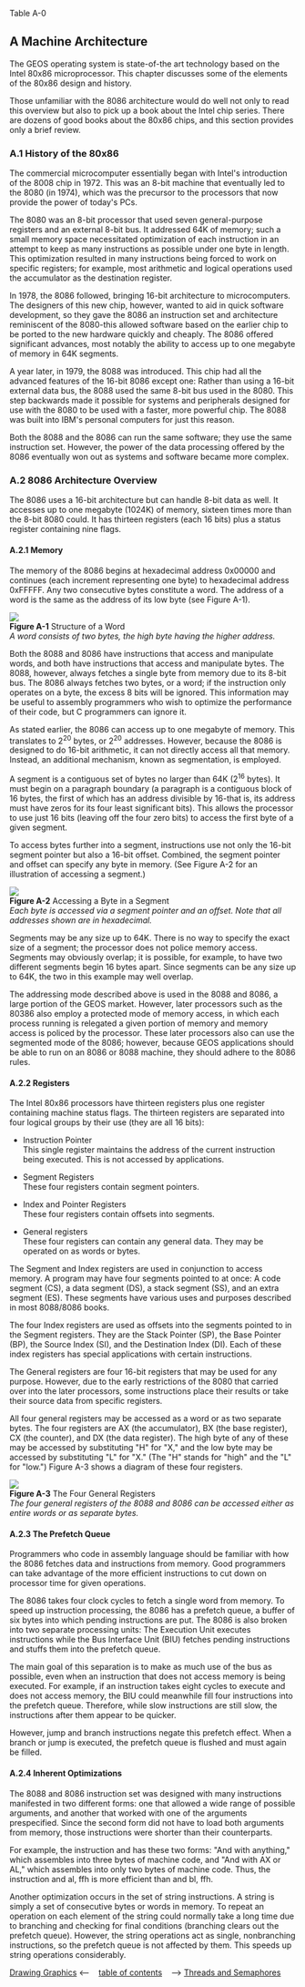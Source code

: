 
Table A-0




## A Machine Architecture

The GEOS operating system is state-of-the art technology based on the 
Intel 80x86 microprocessor. This chapter discusses some of the elements of 
the 80x86 design and history.

Those unfamiliar with the 8086 architecture would do well not only to read 
this overview but also to pick up a book about the Intel chip series. There 
are dozens of good books about the 80x86 chips, and this section provides 
only a brief review.

### A.1 History of the 80x86

The commercial microcomputer essentially began with Intel's introduction 
of the 8008 chip in 1972. This was an 8-bit machine that eventually led to 
the 8080 (in 1974), which was the precursor to the processors that now 
provide the power of today's PCs.

The 8080 was an 8-bit processor that used seven general-purpose registers 
and an external 8-bit bus. It addressed 64K of memory; such a small 
memory space necessitated optimization of each instruction in an attempt 
to keep as many instructions as possible under one byte in length. This 
optimization resulted in many instructions being forced to work on specific 
registers; for example, most arithmetic and logical operations used the 
accumulator as the destination register.

In 1978, the 8086 followed, bringing 16-bit architecture to microcomputers. 
The designers of this new chip, however, wanted to aid in quick software 
development, so they gave the 8086 an instruction set and architecture 
reminiscent of the 8080-this allowed software based on the earlier chip to 
be ported to the new hardware quickly and cheaply. The 8086 offered 
significant advances, most notably the ability to access up to one megabyte 
of memory in 64K segments.

A year later, in 1979, the 8088 was introduced. This chip had all the 
advanced features of the 16-bit 8086 except one: Rather than using a 16-bit 
external data bus, the 8088 used the same 8-bit bus used in the 8080. This 
step backwards made it possible for systems and peripherals designed for 
use with the 8080 to be used with a faster, more powerful chip. The 8088 
was built into IBM's personal computers for just this reason.

Both the 8088 and the 8086 can run the same software; they use the same 
instruction set. However, the power of the data processing offered by the 
8086 eventually won out as systems and software became more complex.

### A.2 8086 Architecture Overview

The 8086 uses a 16-bit architecture but can handle 8-bit data as well. It 
accesses up to one megabyte (1024K) of memory, sixteen times more than 
the 8-bit 8080 could. It has thirteen registers (each 16 bits) plus a status 
register containing nine flags.

#### A.2.1 Memory

The memory of the 8086 begins at hexadecimal address 0x00000 and 
continues (each increment representing one byte) to hexadecimal address 
0xFFFFF. Any two consecutive bytes constitute a word. The address of a 
word is the same as the address of its low byte (see Figure A-1).

![](Art/figure_a-1.png)  
**Figure A-1** Structure of a Word  
_A word consists of two bytes, the high byte having the higher address._

Both the 8088 and 8086 have instructions that access and manipulate 
words, and both have instructions that access and manipulate bytes. The 
8088, however, always fetches a single byte from memory due to its 8-bit 
bus. The 8086 always fetches two bytes, or a word; if the instruction only 
operates on a byte, the excess 8 bits will be ignored. This information may 
be useful to assembly programmers who wish to optimize the performance 
of their code, but C programmers can ignore it.

As stated earlier, the 8086 can access up to one megabyte of memory. This 
translates to 2<sup>20</sup> bytes, or 2<sup>20</sup> addresses. However, because the 8086 is 
designed to do 16-bit arithmetic, it can not directly access all that memory. 
Instead, an additional mechanism, known as segmentation, is employed.

A segment is a contiguous set of bytes no larger than 64K (2<sup>16</sup> bytes). It 
must begin on a paragraph boundary (a paragraph is a contiguous block of 
16 bytes, the first of which has an address divisible by 16-that is, its 
address must have zeros for its four least significant bits). This allows the 
processor to use just 16 bits (leaving off the four zero bits) to access the first 
byte of a given segment.

To access bytes further into a segment, instructions use not only the 16-bit 
segment pointer but also a 16-bit offset. Combined, the segment pointer 
and offset can specify any byte in memory. (See Figure A-2 for an 
illustration of accessing a segment.)

![](Art/figure_a-2.png)  
**Figure A-2** Accessing a Byte in a Segment  
_Each byte is accessed via a segment pointer and an offset. Note that all 
addresses shown are in hexadecimal._

Segments may be any size up to 64K. There is no way to specify the exact 
size of a segment; the processor does not police memory access. Segments 
may obviously overlap; it is possible, for example, to have two different 
segments begin 16 bytes apart. Since segments can be any size up to 64K, 
the two in this example may well overlap.

The addressing mode described above is used in the 8088 and 8086, a large 
portion of the GEOS market. However, later processors such as the 80386 
also employ a protected mode of memory access, in which each process 
running is relegated a given portion of memory and memory access is 
policed by the processor. These later processors also can use the segmented 
mode of the 8086; however, because GEOS applications should be able to 
run on an 8086 or 8088 machine, they should adhere to the 8086 rules.

#### A.2.2 Registers

The Intel 80x86 processors have thirteen registers plus one register 
containing machine status flags. The thirteen registers are separated into 
four logical groups by their use (they are all 16 bits):

+ Instruction Pointer  
This single register maintains the address of the current instruction 
being executed. This is not accessed by applications.

+ Segment Registers  
These four registers contain segment pointers.

+ Index and Pointer Registers  
These four registers contain offsets into segments.

+ General registers  
These four registers can contain any general data. They may be 
operated on as words or bytes.

The Segment and Index registers are used in conjunction to access memory. 
A program may have four segments pointed to at once: A code segment 
(CS), a data segment (DS), a stack segment (SS), and an extra segment (ES). 
These segments have various uses and purposes described in most 
8088/8086 books.

The four Index registers are used as offsets into the segments pointed to in 
the Segment registers. They are the Stack Pointer (SP), the Base Pointer 
(BP), the Source Index (SI), and the Destination Index (DI). Each of these 
index registers has special applications with certain instructions.

The General registers are four 16-bit registers that may be used for any 
purpose. However, due to the early restrictions of the 8080 that carried 
over into the later processors, some instructions place their results or take 
their source data from specific registers.

All four general registers may be accessed as a word or as two separate 
bytes. The four registers are AX (the accumulator), BX (the base register), 
CX (the counter), and DX (the data register). The high byte of any of these 
may be accessed by substituting "H" for "X," and the low byte may be 
accessed by substituting "L" for "X." (The "H" stands for "high" and the "L" 
for "low.") Figure A-3 shows a diagram of these four registers.

![](Art/figure_a-3.png)  
**Figure A-3** The Four General Registers  
_The four general registers of the 8088 and 8086 can be accessed either as entire 
words or as separate bytes._

#### A.2.3 The Prefetch Queue

Programmers who code in assembly language should be familiar with how 
the 8086 fetches data and instructions from memory. Good programmers 
can take advantage of the more efficient instructions to cut down on 
processor time for given operations.

The 8086 takes four clock cycles to fetch a single word from memory. To 
speed up instruction processing, the 8086 has a prefetch queue, a buffer of 
six bytes into which pending instructions are put. The 8086 is also broken 
into two separate processing units: The Execution Unit executes 
instructions while the Bus Interface Unit (BIU) fetches pending 
instructions and stuffs them into the prefetch queue.

The main goal of this separation is to make as much use of the bus as 
possible, even when an instruction that does not access memory is being 
executed. For example, if an instruction takes eight cycles to execute and 
does not access memory, the BIU could meanwhile fill four instructions into 
the prefetch queue. Therefore, while slow instructions are still slow, the 
instructions after them appear to be quicker.

However, jump and branch instructions negate this prefetch effect. When 
a branch or jump is executed, the prefetch queue is flushed and must again 
be filled.

#### A.2.4 Inherent Optimizations

The 8088 and 8086 instruction set was designed with many instructions 
manifested in two different forms: one that allowed a wide range of possible 
arguments, and another that worked with one of the arguments 
prespecified. Since the second form did not have to load both arguments 
from memory, those instructions were shorter than their counterparts.

For example, the instruction and has these two forms: "And with 
anything," which assembles into three bytes of machine code, and "And 
with AX or AL," which assembles into only two bytes of machine code. Thus, 
the instruction and al, ffh is more efficient than and bl, ffh.

Another optimization occurs in the set of string instructions. A string is 
simply a set of consecutive bytes or words in memory. To repeat an 
operation on each element of the string could normally take a long time due 
to branching and checking for final conditions (branching clears out the 
prefetch queue). However, the string operations act as single, 
nonbranching instructions, so the prefetch queue is not affected by them. 
This speeds up string operations considerably.

[Drawing Graphics](cshapes.md) <-- &nbsp;&nbsp; [table of contents](../concepts.md) &nbsp;&nbsp; --> [Threads and Semaphores](cmultit.md)
